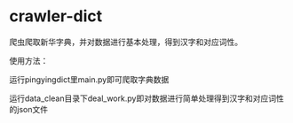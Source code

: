 # crawler-dict
爬虫爬取新华字典，并对数据进行基本处理，得到汉字和对应词性。

使用方法：

运行pingyingdict里main.py即可爬取字典数据

运行data_clean目录下deal_work.py即对数据进行简单处理得到汉字和对应词性的json文件
